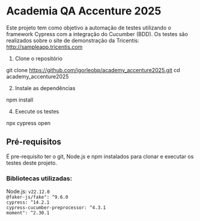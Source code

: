 # Academia QA Accenture 2025

Este projeto tem como objetivo a automação de testes utilizando o framework Cypress com a integração do Cucumber (BDD). Os testes são realizados sobre o site de demonstração da Tricentis: http://sampleapp.tricentis.com

1. Clone o repositório

git clone https://github.com/igorleobp/academy_accenture2025.git
cd academy_accenture2025

2. Instale as dependências

npm install

4. Execute os testes

npx cypress open

## Pré-requisitos

É pre-requisito ter o git, Node.js e npm instalados para clonar e executar os testes deste projeto.

### Bibliotecas utilizadas:

Node.js: `v22.12.0` <br>
`@faker-js/fake": ^9.6.0` <br>
`cypress: ^14.2.1` <br>
`cypress-cucumber-preprocessor: ^4.3.1` <br>
`moment": ^2.30.1` <br>

